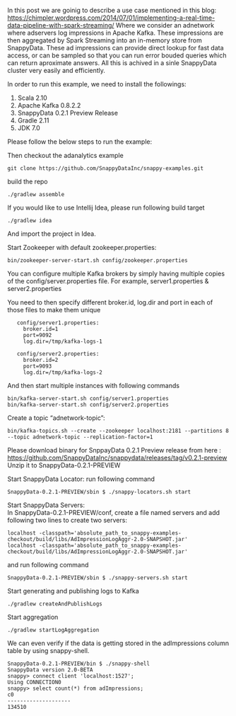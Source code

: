In this post we are goinig to describe a use case mentioned in this blog: https://chimpler.wordpress.com/2014/07/01/implementing-a-real-time-data-pipeline-with-spark-streaming/
Where we consider an adnetwork where adservers log impressions in Apache Kafka. These impressions are then aggregated by Spark Streaming into an in-memory store from SnappyData. 
These ad impressions can provide direct lookup for fast data access, or can be sampled so that you can run error bouded queries which can return aproximate answers.
All this is achived in a sinle SnappyData cluster very easily and efficiently. 

In order to run this example, we need to install the followings:

1. Scala 2.10
2. Apache Kafka 0.8.2.2
3. SnappyData 0.2.1 Preview Release
4. Gradle 2.11
5. JDK 7.0

Please follow the below steps to run the example:

Then checkout the adanalytics example
```
git clone https://github.com/SnappyDataInc/snappy-examples.git
```
build the repo
```
./gradlew assemble
```
If you would like to use Intellij Idea, please run following build target
```
./gradlew idea 
```
And import the project in Idea.

Start Zookeeper with default zookeeper.properties:
```
bin/zookeeper-server-start.sh config/zookeeper.properties
```

You can configure multiple Kafka brokers by simply having multiple copies of the  config/server.properties file.
For example, server1.properties & server2.properties

You need to then specify different broker.id, log.dir and port in each of those files to make them unique
```
   config/server1.properties:
     broker.id=1
     port=9092
     log.dir=/tmp/kafka-logs-1
```
```
   config/server2.properties:
     broker.id=2
     port=9093
     log.dir=/tmp/kafka-logs-2
```
And then start multiple instances with following commands

```
bin/kafka-server-start.sh config/server1.properties
bin/kafka-server-start.sh config/server2.properties
```
Create a topic “adnetwork-topic”:
```
bin/kafka-topics.sh --create --zookeeper localhost:2181 --partitions 8 --topic adnetwork-topic --replication-factor=1
```
Please download binary for SnppayData 0.2.1 Preview release from here : https://github.com/SnappyDataInc/snappydata/releases/tag/v0.2.1-preview
Unzip it to SnappyData-0.2.1-PREVIEW

Start SnappyData Locator:
run following command 
```
SnappyData-0.2.1-PREVIEW/sbin $ ./snappy-locators.sh start
```

Start SnappyData Servers:  
In SnappyData-0.2.1-PREVIEW/conf, create a file named servers and add following two lines to create two servers: 
```
localhost -classpath='absolute_path_to_snappy-examples-checkout/build/libs/AdImpressionLogAggr-2.0-SNAPSHOT.jar'
localhost -classpath='absolute_path_to_snappy-examples-checkout/build/libs/AdImpressionLogAggr-2.0-SNAPSHOT.jar'
```
and run following command 

```
SnappyData-0.2.1-PREVIEW/sbin $ ./snappy-servers.sh start
```

Start generating and publishing logs to Kafka
```
./gradlew createAndPublishLogs
```

Start aggregation
```
./gradlew startLogAggregation
```

We can even verify if the data is getting stored in the adImpressions column table by using snappy-shell. 
```
SnappyData-0.2.1-PREVIEW/bin $ ./snappy-shell 
SnappyData version 2.0-BETA
snappy> connect client 'localhost:1527';
Using CONNECTION0
snappy> select count(*) from adImpressions;
c0                 
--------------------
134510 
```




